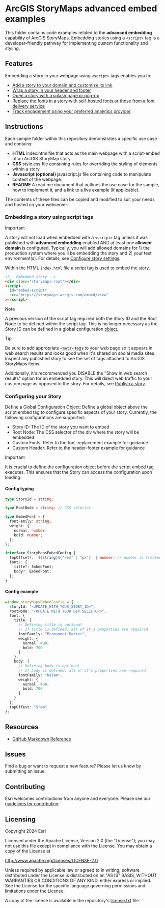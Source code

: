 # ArcGIS StoryMaps advanced embed examples

This folder contains code examples related to the **advanced embedding** capability of ArcGIS StoryMaps. Embedding stories using a `<script>` tag is a developer-friendly pathway for implementing custom functionality and styling.

## Features

Embedding a story in your webpage using `<script>` tags enables you to:

- [Add a story to your domain and customize its link](/storymaps-script-embed-samples/getting-started/README.md)
- [Wrap a story in your header and footer](/storymaps-script-embed-samples/header-footer/README.md)
- [Open a story with a splash page or pop-up](/storymaps-script-embed-samples/splash-page/README.md)
- [Replace the fonts in a story with self-hosted fonts or those from a font delivery service](/storymaps-script-embed-samples/font-replacement/README.md)
- [Track engagement using your preferred analytics provider](/storymaps-script-embed-samples/analytics/README.md)

## Instructions

Each sample folder within this repository demonstrates a specific use case and contains:

- **HTML** index.html file that acts as the main webpage with a script-embed of an ArcGIS StoryMap story.
- **CSS** style.css file containing rules for overriding the styling of elements within a story.
- **Javascript (optional)** javascript.js file containing code to manipulate content of the webpage.
- **README** A read me document that outlines the use case for the sample, how to implement it, and a link to a live example (if applicable).

The contents of these files can be copied and modified to suit your needs and hosted on your webserver.

### Embedding a story using script tags

> [!IMPORTANT]
> A story will not load when embedded with a `<script>` tag unless it was published with **advanced embedding** enabled AND at least one **allowed domain** is configured. Typically, you will add allowed domains for 1) the production system where you'll be embedding the story and 2) your test environment(s). For details, see [Configure story settings](https://doc.arcgis.com/en/arcgis-storymaps/author-and-share/add-analytics-to-a-story.htm).

Within the HTML `index.html` file a script tag is used to embed the story.

```html
<!-- Embedded story -->
<div class="storymaps-root"></div>
<script
  id="embed-script"
  src="https://storymaps.arcgis.com/embed/view"
></script>
```

> [!NOTE]
> A previous version of the script tag required both the Story ID and the Root Node to be defined within the script tag. This is no longer necessary as the Story ID can be defined in a global configuration [object]().

> [!TIP]
> Be sure to add appropriate [`<meta>` tags](https://ogp.me/) to your web page so it appears in web search results and looks good when it's shared on social media sites. Inspect any published story to see the set of tags attached to ArcGIS StoryMaps items.
>
> Additionally, it's recommended you DISABLE the "Show in web search results" option for an embedded story. This will direct web traffic to your custom page as opposed to the story. For details, see [Publish a story](https://doc.arcgis.com/en/arcgis-storymaps/author-and-share/publish-a-story.htm).

### Configuring your Story

Define a Global Configuration Object: Define a global object above the script embed tag to configure specific aspects of your story. Currently, the following configurations are supported:

- Story ID: The ID of the story you want to embed
- Root Node: The CSS selector of the div where the story will be embedded
- Custom Fonts: Refer to the font-replacement example for guidance
- Custom Header: Refer to the header-footer example for guidance

> [!IMPORTANT]
> It is crucial to define the configuration object before the script embed tag executes. This ensures that the Story can access the configuration upon loading.

#### Config typing

```ts
type StoryId = string;

type RootNode = string; // CSS selector

type EmbedFont = {
  fontFamily: string;
  weight: {
    normal: number;
    bold: number;
  };
};

interface StoryMapsEmbedConfig {
  topOffset?: `${string}${"rem" | "px"}` | number; // number is treated as px
  font?: {
    title?: EmbedFont;
    body?: EmbedFont;
  };
}
```

#### Config example

```ts
window.storyMapsEmbedConfig = {
  storyId: "<UPDATE_WITH_YOUR_STORY_ID>",
  rootNode: "<UPDATE WITH YOUR DIV SELECTOR>",
  font: {
    title: {
      // Defining title is optional
      // If title is defined, all of it's properties are required
      fontFamily: "Permanent-Marker",
      weight: {
        normal: 400,
        bold: 700
      }
    },
    body: {
      // Defining body is optional
      // If body is defined, all of it's properties are required
      fontFamily: "Kalam",
      weight: {
        normal: 400,
        bold: 700
      }
    }
  },
  topOffest: "5rem"
};
```

## Resources

- [GitHub Markdown Reference](https://docs.github.com/en/get-started/writing-on-github/getting-started-with-writing-and-formatting-on-github/basic-writing-and-formatting-syntax)

## Issues

Find a bug or want to request a new feature? Please let us know by submitting an issue.

## Contributing

Esri welcomes contributions from anyone and everyone. Please see our [guidelines for contributing](https://github.com/esri/contributing).

## Licensing

Copyright 2024 Esri

Licensed under the Apache License, Version 2.0 (the "License");
you may not use this file except in compliance with the License.
You may obtain a copy of the License at

http://www.apache.org/licenses/LICENSE-2.0

Unless required by applicable law or agreed to in writing, software
distributed under the License is distributed on an "AS IS" BASIS,
WITHOUT WARRANTIES OR CONDITIONS OF ANY KIND, either express or implied.
See the License for the specific language governing permissions and
limitations under the License.

A copy of the license is available in the repository's [license.txt](/LICENSE) file.
